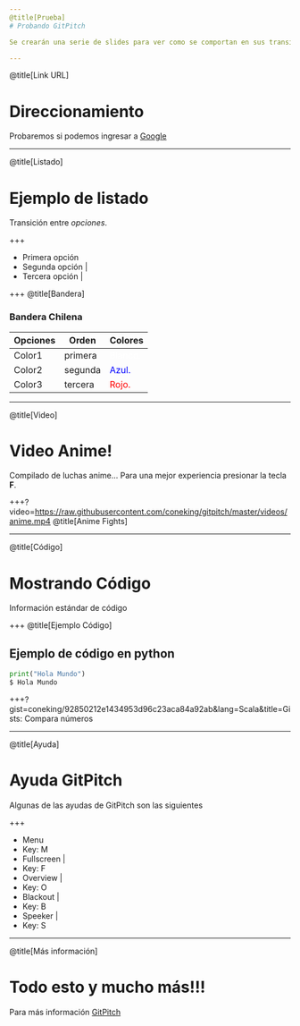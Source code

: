 ```yaml
---
@title[Prueba]
# Probando GitPitch

Se crearán una serie de slides para ver como se comportan en sus transiciones

---
```

@title[Link URL]
# Direccionamiento 

Probaremos si podemos ingresar a [Google](http://www.google.cl)

---
@title[Listado]
# Ejemplo de listado

Transición entre *opciones*.

+++

- Primera opción
- Segunda opción |
- Tercera opción |

+++
@title[Bandera]
### Bandera Chilena


Opciones | Orden | Colores 
 --- | --- | --- 
Color1 | primera | <span style="font-size:1em; color:white">Blanco.</span>
Color2 | segunda | <span style="font-size:1em; color:blue">Azul.</span>
Color3 | tercera | <span style="font-size:1em; color:red">Rojo.</span>

---
@title[Video]
# Video Anime!

Compilado de luchas anime... Para una mejor experiencia presionar la tecla **F**.

+++?video=https://raw.githubusercontent.com/coneking/gitpitch/master/videos/anime.mp4
@title[Anime Fights]

---
@title[Código]
# Mostrando Código

Información estándar de código

+++
@title[Ejemplo Código]
## Ejemplo de código en python

```python
print("Hola Mundo")
$ Hola Mundo
```


+++?gist=coneking/92850212e1434953d96c23aca84a92ab&lang=Scala&title=Gists: Compara números

---
@title[Ayuda]
# Ayuda GitPitch

Algunas de las ayudas de GitPitch son las siguientes

+++ 

- Menu
 - Key: M 
- Fullscreen |
 - Key: F 
- Overview |
 - Key: O 
- Blackout |
 - Key: B 
- Speeker |
 - Key: S 

---
@title[Más información]
# Todo esto y mucho más!!!

Para más información [GitPitch](https://github.com/gitpitch/gitpitch)